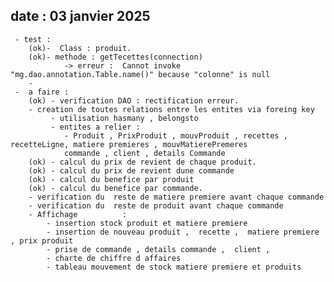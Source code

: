 ## date : 03  janvier 2025
     - test :
        (ok)-  Class : produit.
        (ok)- methode : getTecettes(connection)
                -> erreur :  Cannot invoke "mg.dao.annotation.Table.name()" because "colonne" is null
        -
     -  a faire :
        (ok) - verification DAO : rectification erreur.
        - creation de toutes relations entre les entites via foreing key
             - utilisation hasmany , belongsto
             - entites a relier :
                - Produit , PrixProduit , mouvProduit , recettes , recetteLigne, matiere premieres , mouvMatierePremeres
                commande , client , details Commande
        (ok) - calcul du prix de revient de chaque produit.
        (ok) - calcul du prix de revient dune commande
        (ok) - calcul du benefice par produit
        (ok) - calcul du benefice par commande.
        - verification du  reste de matiere premiere avant chaque commande
        - verification du  reste de produit avant chaque commande
        - Affichage          :
            - insertion stock produit et matiere premiere
            - insertion de nouveau produit ,  recette ,  matiere premiere , prix produit
            - prise de commande , details commande ,  client ,
            - charte de chiffre d affaires
            - tableau mouvement de stock matiere premiere et produits
